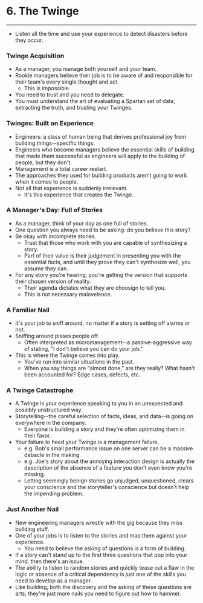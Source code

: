 # 6. The Twinge
----
- Listen all the time and use your experience to detect disasters before they occur.

### Twinge Acquisition
- As a manager, you manage both yourself and your team.
- Rookie managers believe their job is to be aware of and responsible for their team's every single thought and act.
  - This is impossible.
- You need to trust and you need to delegate.
- You must understand the art of evaluating a Spartan set of data, extracting the truth, and trusting your Twinges.

### Twinges: Built on Experience
- Engineers: a class of human being that derives professional joy from building things--specific things.
- Engineers who become managers believe the essential skills of building that made them successful as engineers will apply to the building of people, but they don't.
- Management is a total career restart.
- The approaches they used for building products aren't going to work when it comes to people.
- Not all that experience is suddenly irrelevant.
  - It's this experience that creates the Twinge.

### A Manager's Day: Full of Stories
- As a manager, think of your day as one full of stories.
- One question you always need to be asking: do you believe this story?
- Be okay with incomplete stories.
  - Trust that those who work with you are capable of synthesizing a story.
  - Part of their value is their judgement in presenting you with the essential facts, and until they prove they can't synthesize well, you assume they can.
- For any story you're hearing, you're getting the version that supports their chosen version of reality.
  - Their agenda dictates what they are choosign to tell you.
  - This is not necessary malovelence.

### A Familiar Nail
- It's your job to sniff around, no matter if a story is setting off alarms or not.
- Sniffing around pisses people off.
  - Often interpreted as micromanagement--a passive-aggressive way of stating, "I don't believe you can do your job."
- This is where the Twinge comes into play.
  - You've run into similar situations in the past.
  - When you say things are "almost done," are they really? What hasn't been accounted for? Edge cases, defects, etc.

### A Twinge Catastrophe
- A Twinge is your experience speaking to you in an unexpected and possibly unstructured way.
- Storytelling--the careful selection of facts, ideas, and data--is going on everywhere in the company.
  - Everyone is building a story and they're often optimizing them in their favor.
- Your failure to heed your Twinge is a management failure.
  - e.g. Bob's small performance issue on one server can be a massive debacle in the making.
  - e.g. Joe's story about the annoying interaction design is actually the description of the absence of a feature you don't even know you're missing.
  - Letting seemingly benign stories go unjudged, unquestioned, clears your conscience and the storyteller's conscience but doesn't help the impending problem.

### Just Another Nail
- New engineering managers wrestle with the gig because they miss building stuff.
- One of your jobs is to listen to the stories and map them against your experience.
  - You need to believe the asking of questions is a form of building.
- If a story can't stand up to the first three questions that pop into your mind, then there's an issue.
- The ability to listen to random stories and quickly tease out a flaw in the logic or absence of a critical dependency is just one of the skills you need to develop as a manager.
- Like building, both the discovery and the asking of these questions are arts; they're just more nails you need to figure out how to hammer.